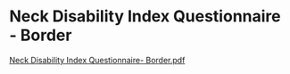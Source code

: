 # Neck Disability Index Questionnaire - Border

[Neck Disability Index Questionnaire- Border.pdf](Neck%20Disability%20Index%20Questionnaire%20-%20Border%20d5958562419e4ca7a7477512aee8fbc3/Neck_Disability_Index_Questionnaire-_Border.pdf)